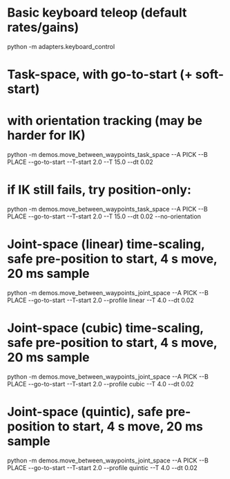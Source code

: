 # Basic keyboard teleop (default rates/gains)
python -m adapters.keyboard_control

# Task-space, with go-to-start (+ soft-start)
# with orientation tracking (may be harder for IK)
python -m demos.move_between_waypoints_task_space --A PICK --B PLACE --go-to-start --T-start 2.0 --T 15.0 --dt 0.02

# if IK still fails, try position-only:
python -m demos.move_between_waypoints_task_space --A PICK --B PLACE --go-to-start --T-start 2.0 --T 15.0 --dt 0.02 --no-orientation

# Joint-space (linear) time-scaling, safe pre-position to start, 4 s move, 20 ms sample
python -m demos.move_between_waypoints_joint_space --A PICK --B PLACE --go-to-start --T-start 2.0   --profile linear --T 4.0 --dt 0.02

# Joint-space (cubic) time-scaling, safe pre-position to start, 4 s move, 20 ms sample
python -m demos.move_between_waypoints_joint_space --A PICK --B PLACE --go-to-start --T-start 2.0   --profile cubic --T 4.0 --dt 0.02

# Joint-space (quintic), safe pre-position to start, 4 s move, 20 ms sample
python -m demos.move_between_waypoints_joint_space --A PICK --B PLACE --go-to-start --T-start 2.0   --profile quintic --T 4.0 --dt 0.02

